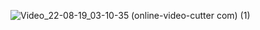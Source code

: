 ![Video_22-08-19_03-10-35 (online-video-cutter com) (1)](https://user-images.githubusercontent.com/66295121/185522255-a7df835a-55b2-41ea-a418-5839d92ecc00.gif)

